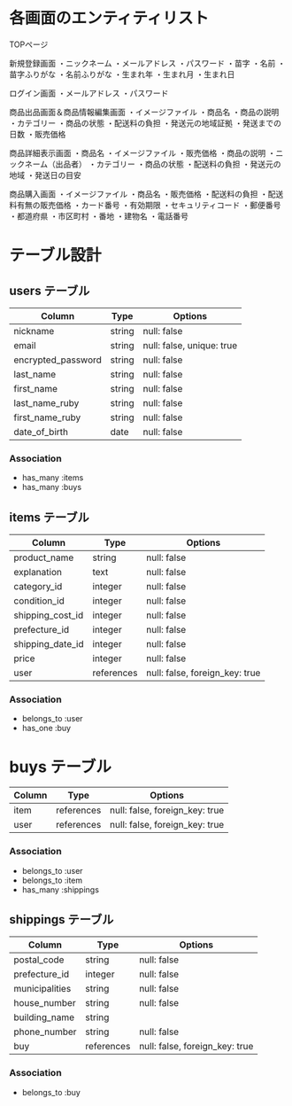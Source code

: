 # 各画面のエンティティリスト
TOPページ

新規登録画面
・ニックネーム
・メールアドレス
・パスワード
・苗字
・名前
・苗字ふりがな
・名前ふりがな
・生まれ年
・生まれ月
・生まれ日

ログイン画面
・メールアドレス
・パスワード

商品出品画面＆商品情報編集画面
・イメージファイル
・商品名
・商品の説明
・カテゴリー
・商品の状態
・配送料の負担
・発送元の地域証拠
・発送までの日数
・販売価格

商品詳細表示画面
・商品名
・イメージファイル
・販売価格
・商品の説明
・ニックネーム（出品者）
・カテゴリー
・商品の状態
・配送料の負担
・発送元の地域
・発送日の目安

商品購入画面
・イメージファイル
・商品名
・販売価格
・配送料の負担
・配送料有無の販売価格
・カード番号
・有効期限
・セキュリティコード
・郵便番号
・都道府県
・市区町村
・番地
・建物名
・電話番号

# テーブル設計

## users テーブル

| Column             | Type   | Options                   |
| ------------------ | ------ | ------------------------- |
| nickname           | string | null: false               |
| email              | string | null: false, unique: true |
| encrypted_password | string | null: false               |
| last_name          | string | null: false               |
| first_name         | string | null: false               |
| last_name_ruby     | string | null: false               |
| first_name_ruby    | string | null: false               |
| date_of_birth      | date   | null: false               |

### Association

- has_many :items
- has_many :buys

## items テーブル

| Column           | Type       | Options                        |
| ---------------- | ---------- | ------------------------------ |
| product_name     | string     | null: false                    |
| explanation      | text       | null: false                    |
| category_id      | integer    | null: false                    |
| condition_id     | integer    | null: false                    |
| shipping_cost_id | integer    | null: false                    |
| prefecture_id    | integer    | null: false                    |
| shipping_date_id | integer    | null: false                    |
| price            | integer    | null: false                    |
| user             | references | null: false, foreign_key: true |

### Association

- belongs_to :user
- has_one :buy

# buys テーブル

| Column   | Type       | Options                        |
| -------- | ---------- | ------------------------------ |
| item     | references | null: false, foreign_key: true |
| user     | references | null: false, foreign_key: true |

### Association

- belongs_to :user
- belongs_to :item
- has_many :shippings

## shippings テーブル

| Column         | Type       | Options                        |
| -------------- | ---------- | ------------------------------ |
| postal_code    | string     | null: false                    |
| prefecture_id  | integer    | null: false                    |
| municipalities | string     | null: false                    |
| house_number   | string     | null: false                    |
| building_name  | string     |                                |
| phone_number   | string     | null: false                    |
| buy            | references | null: false, foreign_key: true |

### Association

- belongs_to :buy

